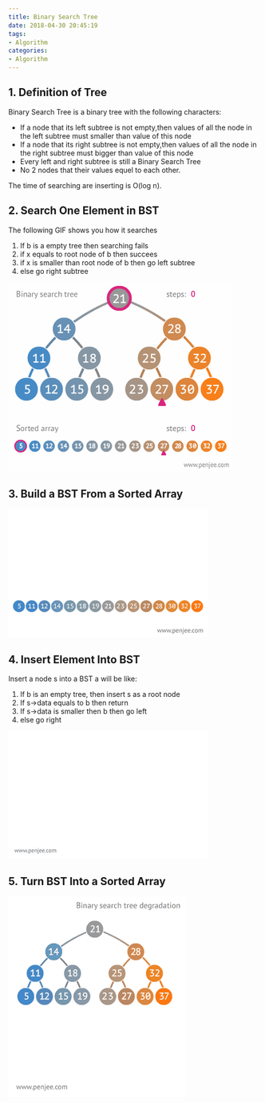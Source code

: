 ```yaml
---
title: Binary Search Tree
date: 2018-04-30 20:45:19
tags: 
- Algorithm
categories:
- Algorithm
---
```

## 1. Definition of Tree
Binary Search Tree is a binary tree with the following characters:

- If a node that its left subtree is not empty,then values of all the node in the left subtree must smaller than value of this node
- If a node that its right subtree is not empty,then values of all the node in the right subtree must bigger than value of this node
- Every left and right subtree is still a Binary Search Tree 
- No 2 nodes that their values equel to each other.

The time of searching are inserting is O(log n).

## 2. Search One Element in BST
The following GIF shows you how it searches

1. If b is a empty tree then searching fails
2. if x equals to root node of b then succees
3. if x is smaller than root node of b then go left subtree
4. else go right subtree 

![](./Algorithm-DataStructure-BinarySearchTree/1.gif) 

## 3. Build a BST From a Sorted Array
![](./Algorithm-DataStructure-BinarySearchTree/2.gif)

## 4. Insert Element Into BST

Insert a node s into a BST a will be like:

1. If b is an empty tree, then insert s as a root node
2. If s->data equals to b then return
3. If s->data is smaller then b then go left
4. else go right

![](./Algorithm-DataStructure-BinarySearchTree/3.gif) 

## 5. Turn BST Into a Sorted Array
![](./Algorithm-DataStructure-BinarySearchTree/4.gif)